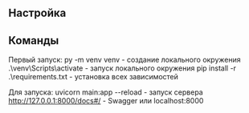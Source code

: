 ## Настройка

## Команды

Первый запуск:
py -m venv venv - создание локального окружения
.\venv\Scripts\activate - запуск локального окружения
pip install -r .\requirements.txt - установка всех зависимостей

<!--pip freeze > requirements.txt - соххранение локальных зависимостей-->
<!--py pip install git+https://github.com/fiztexlabs/librsp.git - установка библиотеки-->

Для запуска:
uvicorn main:app --reload - запуск сервера
http://127.0.0.1:8000/docs#/ - Swagger или localhost:8000
